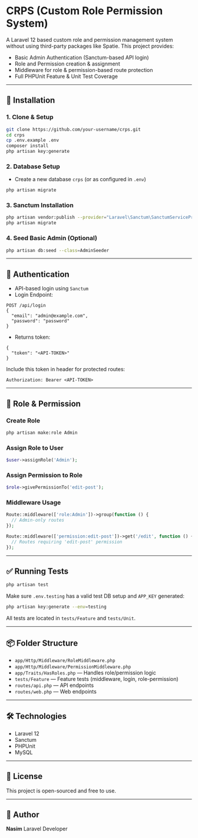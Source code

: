 # CRPS (Custom Role Permission System)

A Laravel 12 based custom role and permission management system without using third-party packages like Spatie. This project provides:

* Basic Admin Authentication (Sanctum-based API login)
* Role and Permission creation & assignment
* Middleware for role & permission-based route protection
* Full PHPUnit Feature & Unit Test Coverage

---

## 🚀 Installation

### 1. Clone & Setup

```bash
git clone https://github.com/your-username/crps.git
cd crps
cp .env.example .env
composer install
php artisan key:generate
```

### 2. Database Setup

* Create a new database `crps` (or as configured in `.env`)

```bash
php artisan migrate
```

### 3. Sanctum Installation

```bash
php artisan vendor:publish --provider="Laravel\Sanctum\SanctumServiceProvider"
php artisan migrate
```

### 4. Seed Basic Admin (Optional)

```bash
php artisan db:seed --class=AdminSeeder
```

---

## 🔐 Authentication

* API-based login using `Sanctum`
* Login Endpoint:

```
POST /api/login
{
  "email": "admin@example.com",
  "password": "password"
}
```

* Returns token:

```
{
  "token": "<API-TOKEN>"
}
```

Include this token in header for protected routes:

```
Authorization: Bearer <API-TOKEN>
```

---

## 🧾 Role & Permission

### Create Role

```bash
php artisan make:role Admin
```

### Assign Role to User

```php
$user->assignRole('Admin');
```

### Assign Permission to Role

```php
$role->givePermissionTo('edit-post');
```

### Middleware Usage

```php
Route::middleware(['role:Admin'])->group(function () {
  // Admin-only routes
});

Route::middleware(['permission:edit-post'])->get('/edit', function () {
  // Routes requiring 'edit-post' permission
});
```

---

## ✅ Running Tests

```bash
php artisan test
```

Make sure `.env.testing` has a valid test DB setup and `APP_KEY` generated:

```bash
php artisan key:generate --env=testing
```

All tests are located in `tests/Feature` and `tests/Unit`.

---

## 📦 Folder Structure

* `app/Http/Middleware/RoleMiddleware.php`
* `app/Http/Middleware/PermissionMiddleware.php`
* `app/Traits/HasRoles.php` — Handles role/permission logic
* `tests/Feature` — Feature tests (middleware, login, role-permission)
* `routes/api.php` — API endpoints
* `routes/web.php` — Web endpoints

---

## 🛠 Technologies

* Laravel 12
* Sanctum
* PHPUnit
* MySQL

---

## 📄 License

This project is open-sourced and free to use.

---

## 👤 Author

**Nasim**
Laravel Developer
